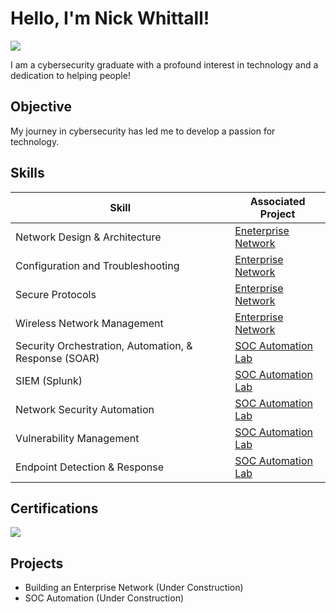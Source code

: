 # Hello, I'm Nick Whittall!
<a href="https://linkedin.com/in/nickwhittall"><img src="https://img.shields.io/badge/-LinkedIn-0072b1?&style=for-the-badge&logo=linkedin&logoColor=white" /></a>

I am a cybersecurity graduate with a profound interest in technology and a dedication to helping people!

## Objective

My journey in cybersecurity has led me to develop a passion for technology.

## Skills

| Skill                                         | Associated Project         |
|-----------------------------------------------|----------------------------|
| Network Design & Architecture                 | <a href="https://github.com/Nickwhittall/Enterprise-Network/tree/main">Eneterprise Network</a>|
| Configuration and Troubleshooting             | <a href="https://github.com/Nickwhittall/Enterprise-Network/tree/main">Enterprise Network</a>|
| Secure Protocols                              | <a href="https://github.com/Nickwhittall/Enterprise-Network/tree/main">Enterprise Network</a>|
| Wireless Network Management                   | <a href="https://github.com/Nickwhittall/Enterprise-Network/tree/main">Enterprise Network</a>|
| Security Orchestration, Automation, & Response (SOAR) | <a href="">SOC Automation Lab</a>|
| SIEM (Splunk)                                 | <a href="">SOC Automation Lab</a>|
| Network Security Automation                   | <a href="">SOC Automation Lab</a>|
| Vulnerability Management                      | <a href="">SOC Automation Lab</a>|
| Endpoint Detection & Response                 | <a href="">SOC Automation Lab</a>|

## Certifications
<div>
<img src="https://img.shields.io/badge/-Security%2B-FF0000?&style=for-the-badge&logo=CompTIA&logoColor=white" />
</div>

## Projects
- Building an Enterprise Network (Under Construction)
- SOC Automation (Under Construction)
